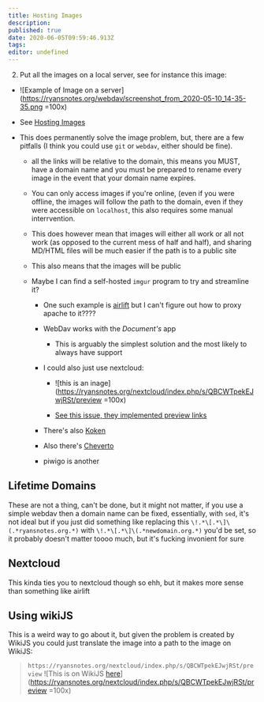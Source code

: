 ```yaml
---
title: Hosting Images
description: 
published: true
date: 2020-06-05T09:59:46.913Z
tags: 
editor: undefined
---
```


2. Put all the images on a local server, see for instance this image:



  * ![Example of Image on a server](https://ryansnotes.org/webdav/screenshot_from_2020-05-10_14-35-35.png =100x)

  

  * See [Hosting Images](/hosting-images.md)

  * This does permanently solve the image problem, but, there are a few pitfalls (I think you could use `git` or `webdav`, either should be fine).

    * all the links will be relative to the domain, this means you MUST, have a domain name and you must be prepared to rename every image in the event that your domain name expires.

    * You can only access images if you're online, (even if you were offline, the images will follow the path to the domain, even if they were accessible on `localhost`, this also requires some manual interrvention.

    * This does however mean that images will either all work or all not work (as opposed to the current mess of half and half), and sharing MD/HTML files will be much easier if the path is to a public site

    * This also means that the images will be public

    * Maybe I can find a self-hosted `imgur` program to try and streamline it?

      * One such example is [airlift](https://github.com/moshee/airlift/) but I can't figure out how to proxy apache to it????

      * WebDav works with the *Document's* app

        * This is arguably the simplest solution and the most likely to always have support

      * I could also just use nextcloud:

        * ![this is an inage](https://ryansnotes.org/nextcloud/index.php/s/QBCWTpekEJwjRSt/preview =100x)

        * [See this issue, they implemented preview links](https://github.com/nextcloud/server/pull/6599)

      * There's also [Koken](https://github.com/koken)

      * Also there's [Cheverto](https://write.corbpie.com/chevereto-a-self-hosted-imgur-alternative/)

      * piwigo is another




## Lifetime Domains
These are not a thing, can't be done, but it might not matter, if you use a simple webdav then a domain name can be fixed, essentially, with `sed`, it's not ideal but if you just did something like replacing this  `\!.*\[.*\]\(.*ryansnotes.org.*)` with `\!.*\[.*\]\(.*newdomain.org.*)` you'd be set, so it probably doesn't matter toooo much, but it's fucking invonient for sure

## Nextcloud
This kinda ties you to nextcloud though so ehh, but it makes more sense than something like airlift

## Using wikiJS
This is a weird way to go about it, but given the problem is created by WikiJS you could just translate the image into a path to the image on WikiJS:

> `https://ryansnotes.org/nextcloud/index.php/s/QBCWTpekEJwjRSt/preview`
> ![This is on WikiJS [here](https://ryansnotes.org/nextcloud/index.php/s/QBCWTpekEJwjRSt/preview)](https://ryansnotes.org/nextcloud/index.php/s/QBCWTpekEJwjRSt/preview =100x)














